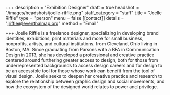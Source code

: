 +++
description = "Exhibition Designer"
draft = true
headshot = "/images/headshots/joelle-riffle.png"
staff_category = "staff"
title = "Joelle Riffle"
type = "person"
menu = false
[[contact]]
details = "jriffle@leventhalmap.org"
method = "Email"

+++
Joelle Riffle is a freelance designer, specializing in developing brand identities, exhibitions, print materials and more for small business, nonprofits, artists, and cultural institutions. from Cleveland, Ohio living in Boston, MA. Since graduating from Parsons with a BFA in Communication Design in 2013, she has developed a professional and creative practice centered around furthering greater access to design, both for those from underrepresented backgrounds to access design careers and for design to be an accessible tool for those whose work can benefit from the tool of visual design. Joelle seeks to deepen her creative practice and research to explore the relationship between graphic design and social movements, and how the ecosystem of the designed world relates to power and privilege.